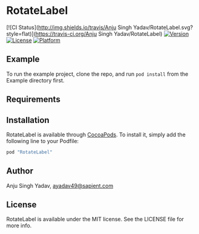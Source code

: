 # RotateLabel

[![CI Status](http://img.shields.io/travis/Anju Singh Yadav/RotateLabel.svg?style=flat)](https://travis-ci.org/Anju Singh Yadav/RotateLabel)
[![Version](https://img.shields.io/cocoapods/v/RotateLabel.svg?style=flat)](http://cocoapods.org/pods/RotateLabel)
[![License](https://img.shields.io/cocoapods/l/RotateLabel.svg?style=flat)](http://cocoapods.org/pods/RotateLabel)
[![Platform](https://img.shields.io/cocoapods/p/RotateLabel.svg?style=flat)](http://cocoapods.org/pods/RotateLabel)

## Example

To run the example project, clone the repo, and run `pod install` from the Example directory first.

## Requirements

## Installation

RotateLabel is available through [CocoaPods](http://cocoapods.org). To install
it, simply add the following line to your Podfile:

```ruby
pod "RotateLabel"
```

## Author

Anju Singh Yadav, ayadav49@sapient.com

## License

RotateLabel is available under the MIT license. See the LICENSE file for more info.
